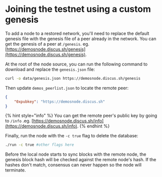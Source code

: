 # Joining the testnet using a custom genesis

To add a node to a restored network, you'll need to replace the default genesis file with the genesis file of a peer already in the network. You can get the genesis of a peer at `/genesis`. eg. [https://demosnode.discus.sh/genesis](https://demosnode.discus.sh/genesis).

At the root of the node source, you can run the following command to download and replace the `genesis.json` file:

```sh
curl -o data/genesis.json https://demosnode.discus.sh/genesis
```

Then update `demos_peerlist.json` to locate the remote peer:

```json
{
    "0xpubkey": "https://demosnode.discus.sh"
}
```

{% hint style="info" %}
You can get the remote peer's public key by going to `/info` .eg. [https://demosnode.discus.sh/info](https://demosnode.discus.sh/info).
{% endhint %}

Finally, run the node with the `-c true` flag to delete the database:

```sh
./run -c true #other flags here
```

Before the local node starts to sync blocks with the remote node, the genesis block hash will be checked against the remote node's hash. If the hashes don't match, consensus can never happen so the node will terminate.
